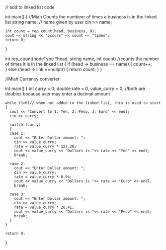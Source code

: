 // add to linked list code

 int main() 
{     //Miah Counts the numbeer of times a business is in the linked list
    string name; // name given by user
    cin >> name;
    
    int count = rep_count(head, business, 0);
    cout << string << "occurs" << count << "times";
    return 0;
}

int rep_count(nodeType *head, string name, int count) //counts the number of times it is in the linked list
    {
      if (head -> business == name)
      {
        count++;  
      }
      else (head -> link ==nullptr)
      {
        return count;
      }
    }

//Miah Currancy converter

int main() 
{
    int curry = 0;
    double rate = 0,  value_curry = 0; //both are doubles because user may enter a decimal amount
    
    while (1>0)// when not added to the linked list, this is used to start
    {
      cout << "Convert to 1: Yen, 2: Peso, 3: Euro" << endl;
      cin >> curry;
      
      switch (curry)
      {
      case 1:
        cout << "Enter Dollar amount: ";
        cin >> value_curry;
        rate = value_curry * 127.26;
        cout << value_curry << "Dollars is "<< rate << "Yen" << endl;
        break;
      
      case 2:
        cout << "Enter Dollar amount: ";
        cin >> value_curry;
        rate = value_curry * 0.94;
        cout << value_curry << "Dollars is "<< rate << "Euro" << endl;
        break;
      
      case 3:
        cout << "Enter Dollar amount: ";
        cin >> value_curry;
        rate = value_curry * 20.41;
        cout << value_curry << "Dollars is "<< rate << "Peso" << endl;
        break;
      }
    }
    
    return 0;
}

